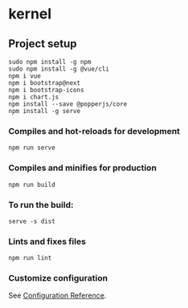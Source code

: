# kernel

## Project setup
```
sudo npm install -g npm
sudo npm install -g @vue/cli
npm i vue
npm i bootstrap@next
npm i bootstrap-icons
npm i chart.js
npm install --save @popperjs/core
npm install -g serve
```

### Compiles and hot-reloads for development
```
npm run serve
```

### Compiles and minifies for production
```
npm run build
```

### To run the build:
```
serve -s dist
```

### Lints and fixes files
```
npm run lint
```

### Customize configuration
See [Configuration Reference](https://cli.vuejs.org/config/).
